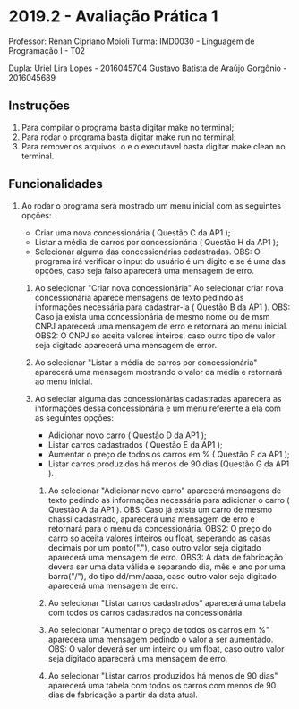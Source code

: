 # 2019.2 - Avaliação Prática 1
Professor:  Renan Cipriano Moioli
Turma:  IMD0030 - Linguagem de Programação I - T02

Dupla:  Uriel Lira Lopes - 2016045704
        Gustavo Batista de Araújo Gorgônio - 2016045689

## Instruções
1. Para compilar o programa basta digitar make no terminal;
2. Para rodar o programa basta digitar make run no terminal;
3. Para remover os arquivos .o e o executavel basta digitar make clean no terminal.

## Funcionalidades
1. Ao rodar o programa será mostrado um menu inicial com as seguintes opções:
    - Criar uma nova concessionária ( Questão C da AP1 );
    - Listar a média de carros por concessionária ( Questão H da AP1 );
    - Selecionar alguma das concessionárias cadastradas.
    OBS: O programa irá verificar o input do usuário é um digito e se é uma das opções, caso seja falso aparecerá uma mensagem de erro.

    1. Ao selecionar "Criar nova concessionária"
    Ao selecionar criar nova concessionária aparece mensagens de texto pedindo as informações necessária para cadastrar-la ( Questão B da AP1 ).
OBS: Caso ja exista uma concessionária de mesmo nome ou de msm CNPJ aparecerá uma mensagem de erro e retornará ao menu inicial.
OBS2: O CNPJ só aceita valores inteiros, caso outro tipo de valor seja digitado aparecerá uma mensagem de error.

    2. Ao selecionar "Listar a média de carros por concessionária" aparecerá uma mensagem mostrando o valor da média e retornará ao menu inicial.

    3. Ao seleciar alguma das concessionárias cadastradas aparecerá as informações dessa concessionária e um menu referente a ela com as seguintes opções:
        - Adicionar novo carro ( Questão D da AP1 );
        - Listar carros cadastrados ( Questão E da AP1 );
        - Aumentar o preço de todos os carros em % ( Questão F da AP1 );
        - Listar carros produzidos há menos de 90 dias (Questão G da AP1 ).

        1. Ao selecionar "Adicionar novo carro" aparecerá mensagens de texto pedindo as informações necessária para adicionar o carro ( Questão A da AP1 ).
        OBS: Caso já exista um carro de mesmo chassi cadastrado, aparecerá uma mensagem de erro e retornará para o menu da concessionária.
        OBS2: O preço do carro so aceita valores inteiros ou float, seperando as casas decimais por um ponto("."), caso outro valor seja digitado aparecerá uma mensagem de erro.
        OBS3: A data de fabricação devera ser uma data válida e separando dia, mês e ano por uma barra("/"), do tipo dd/mm/aaaa, caso outro valor seja digitado aparecerá uma mensagem de erro.

        2. Ao selecionar "Listar carros cadastrados" aparecerá uma tabela com todos os carros cadastrados na concessionária.

        3. Ao selecionar "Aumentar o preço de todos os carros em %" aparecera uma mensagem pedindo o valor a ser aumentado.
        OBS: O valor deverá ser um inteiro ou um float, caso outro valor seja digitado aparecerá uma mensagem de erro.

        4. Ao selecionar "Listar carros produzidos há menos de 90 dias" aparecerá uma tabela com todos os carros com menos de 90 dias de fabricação a partir da data atual.
